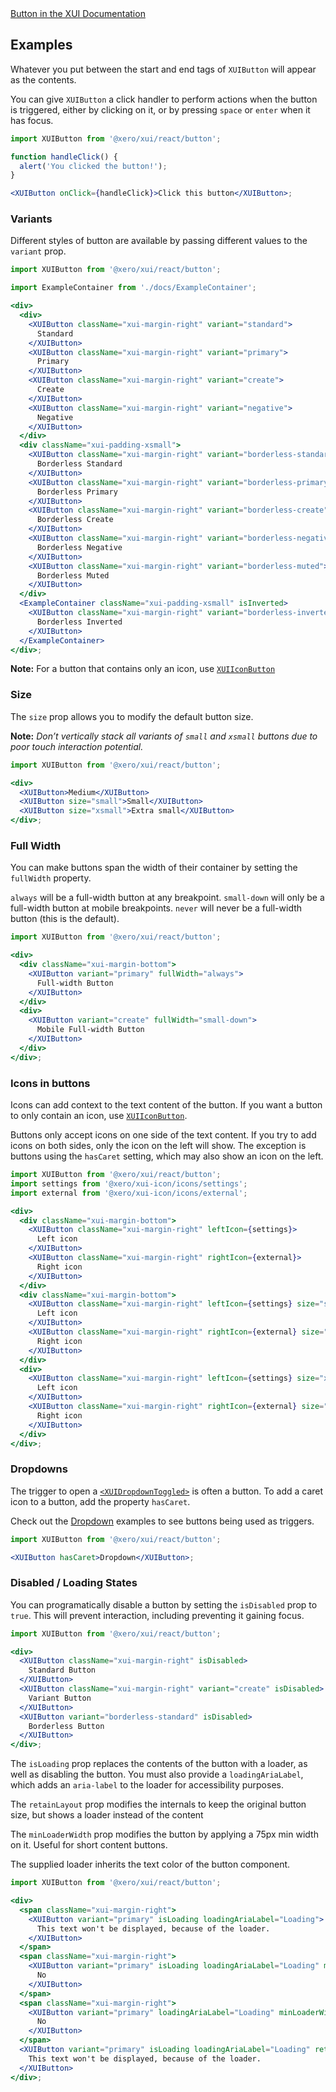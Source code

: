 <div class="xui-margin-vertical">
	<a href="../section-components-controls-button.html" isDocLink>Button in the XUI Documentation</a>
</div>

## Examples

Whatever you put between the start and end tags of `XUIButton` will appear as the contents.

You can give `XUIButton` a click handler to perform actions when the button is triggered, either by clicking on it, or by pressing `space` or `enter` when it has focus.

```jsx harmony
import XUIButton from '@xero/xui/react/button';

function handleClick() {
  alert('You clicked the button!');
}

<XUIButton onClick={handleClick}>Click this button</XUIButton>;
```

### Variants

Different styles of button are available by passing different values to the `variant` prop.

```jsx harmony
import XUIButton from '@xero/xui/react/button';

import ExampleContainer from './docs/ExampleContainer';

<div>
  <div>
    <XUIButton className="xui-margin-right" variant="standard">
      Standard
    </XUIButton>
    <XUIButton className="xui-margin-right" variant="primary">
      Primary
    </XUIButton>
    <XUIButton className="xui-margin-right" variant="create">
      Create
    </XUIButton>
    <XUIButton className="xui-margin-right" variant="negative">
      Negative
    </XUIButton>
  </div>
  <div className="xui-padding-xsmall">
    <XUIButton className="xui-margin-right" variant="borderless-standard">
      Borderless Standard
    </XUIButton>
    <XUIButton className="xui-margin-right" variant="borderless-primary">
      Borderless Primary
    </XUIButton>
    <XUIButton className="xui-margin-right" variant="borderless-create">
      Borderless Create
    </XUIButton>
    <XUIButton className="xui-margin-right" variant="borderless-negative">
      Borderless Negative
    </XUIButton>
    <XUIButton className="xui-margin-right" variant="borderless-muted">
      Borderless Muted
    </XUIButton>
  </div>
  <ExampleContainer className="xui-padding-xsmall" isInverted>
    <XUIButton className="xui-margin-right" variant="borderless-inverted">
      Borderless Inverted
    </XUIButton>
  </ExampleContainer>
</div>;
```

**Note:** For a button that contains only an icon, use [`XUIIconButton`](#icon-button)

### Size

The `size` prop allows you to modify the default button size.

**Note:** _Don’t vertically stack all variants of `small` and `xsmall` buttons due to poor touch interaction potential._

```jsx harmony
import XUIButton from '@xero/xui/react/button';

<div>
  <XUIButton>Medium</XUIButton>
  <XUIButton size="small">Small</XUIButton>
  <XUIButton size="xsmall">Extra small</XUIButton>
</div>;
```

### Full Width

You can make buttons span the width of their container by setting the `fullWidth` property.

`always` will be a full-width button at any breakpoint.
`small-down` will only be a full-width button at mobile breakpoints.
`never` will never be a full-width button (this is the default).

```jsx harmony
import XUIButton from '@xero/xui/react/button';

<div>
  <div className="xui-margin-bottom">
    <XUIButton variant="primary" fullWidth="always">
      Full-width Button
    </XUIButton>
  </div>
  <div>
    <XUIButton variant="create" fullWidth="small-down">
      Mobile Full-width Button
    </XUIButton>
  </div>
</div>;
```

### Icons in buttons

Icons can add context to the text content of the button. If you want a button to only contain an icon, use [`XUIIconButton`](#icon-button).

Buttons only accept icons on one side of the text content. If you try to add icons on both sides, only the icon on the left will show. The exception is buttons using the `hasCaret` setting, which may also show an icon on the left.

```jsx harmony
import XUIButton from '@xero/xui/react/button';
import settings from '@xero/xui-icon/icons/settings';
import external from '@xero/xui-icon/icons/external';

<div>
  <div className="xui-margin-bottom">
    <XUIButton className="xui-margin-right" leftIcon={settings}>
      Left icon
    </XUIButton>
    <XUIButton className="xui-margin-right" rightIcon={external}>
      Right icon
    </XUIButton>
  </div>
  <div className="xui-margin-bottom">
    <XUIButton className="xui-margin-right" leftIcon={settings} size="small">
      Left icon
    </XUIButton>
    <XUIButton className="xui-margin-right" rightIcon={external} size="small">
      Right icon
    </XUIButton>
  </div>
  <div>
    <XUIButton className="xui-margin-right" leftIcon={settings} size="xsmall">
      Left icon
    </XUIButton>
    <XUIButton className="xui-margin-right" rightIcon={external} size="xsmall">
      Right icon
    </XUIButton>
  </div>
</div>;
```

### Dropdowns

The trigger to open a [`<XUIDropdownToggled>`](#dropdown) is often a button. To add a caret icon to a button, add the property `hasCaret`.

Check out the [Dropdown](#dropdown) examples to see buttons being used as triggers.

```jsx harmony
import XUIButton from '@xero/xui/react/button';

<XUIButton hasCaret>Dropdown</XUIButton>;
```

### Disabled / Loading States

You can programatically disable a button by setting the `isDisabled` prop to `true`. This will prevent interaction, including preventing it gaining focus.

```jsx harmony
import XUIButton from '@xero/xui/react/button';

<div>
  <XUIButton className="xui-margin-right" isDisabled>
    Standard Button
  </XUIButton>
  <XUIButton className="xui-margin-right" variant="create" isDisabled>
    Variant Button
  </XUIButton>
  <XUIButton variant="borderless-standard" isDisabled>
    Borderless Button
  </XUIButton>
</div>;
```

The `isLoading` prop replaces the contents of the button with a loader, as well as disabling the button. You must also provide a `loadingAriaLabel`, which adds an `aria-label` to the loader for accessibility purposes.

The `retainLayout` prop modifies the internals to keep the original button size, but shows a loader instead of the content

The `minLoaderWidth` prop modifies the button by applying a 75px min width on it. Useful for short content buttons.

The supplied loader inherits the text color of the button component.

```jsx harmony
import XUIButton from '@xero/xui/react/button';

<div>
  <span className="xui-margin-right">
    <XUIButton variant="primary" isLoading loadingAriaLabel="Loading">
      This text won't be displayed, because of the loader.
    </XUIButton>
  </span>
  <span className="xui-margin-right">
    <XUIButton variant="primary" isLoading loadingAriaLabel="Loading" minLoaderWidth>
      No
    </XUIButton>
  </span>
  <span className="xui-margin-right">
    <XUIButton variant="primary" loadingAriaLabel="Loading" minLoaderWidth>
      No
    </XUIButton>
  </span>
  <XUIButton variant="primary" isLoading loadingAriaLabel="Loading" retainLayout={false}>
    This text won't be displayed, because of the loader.
  </XUIButton>
</div>;
```
